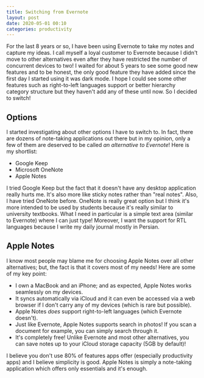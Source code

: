 ```yaml
---
title: Switching from Evernote
layout: post
date: 2020-05-01 00:10
categories: productivity
---
```


For the last 8 years or so, I have been using Evernote to take my notes and capture my ideas. I call myself a loyal customer to Evernote because I didn't move to other alternatives even after they have restricted the number of concurrent devices to two! I waited for about 5 years to see some good new features and to be honest, the only good feature they have added since the first day I started using it was dark mode. I hope I could see some other features such as right-to-left languages support or better hierarchy category structure but they haven't add any of these until now. So I decided to switch!

## Options

I started investigating about other options I have to switch to. In fact, there are dozens of note-taking applications out there but in my opinion, only a few of them are deserved to be called _an alternative to Evernote_! Here is my shortlist:

- Google Keep
- Microsoft OneNote
- Apple Notes

I tried Google Keep but the fact that it doesn't have any desktop application really hurts me. It's also more like sticky notes rather than "real notes". Also, I have tried OneNote before. OneNote is really great option but I think it's more intended to be used by students because it's really similar to university textbooks. What I need in particular is a simple text area (similar to Evernote) where I can just type! Moreover, I want the support for RTL languages because I write my daily journal mostly in Persian.

## Apple Notes

I know most people may blame me for choosing Apple Notes over all other alternatives; but, the fact is that it covers most of my needs! Here are some of my key point:

- I own a MacBook and an iPhone; and as expected, Apple Notes works seamlessly on my devices.
- It syncs automatically via iCloud and it can even be accessed via a web browser if I don't carry any of my devices (which is rare but possible).
- Apple Notes _does_ support right-to-left languages (which Evernote doesn't).
- Just like Evernote, Apple Notes supports search in photos! If you scan a document for example, you can simply search through it.
- It's completely free! Unlike Evernote and most other alternatives, you can save notes up to your iCloud storage capacity (5GB by default)!

I believe you don't use 80% of features apps offer (especially productivity apps) and I believe simplicity is good. Apple Notes is simply a note-taking application which offers only essentials and it's enough.
